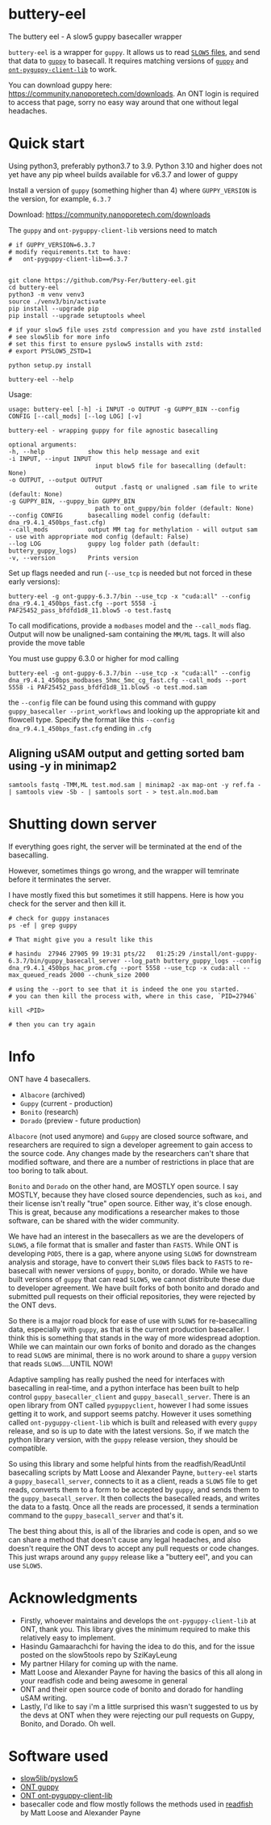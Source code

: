 # buttery-eel

The buttery eel - A slow5 guppy basecaller wrapper

`buttery-eel` is a wrapper for `guppy`. It allows us to read [`SLOW5` files](https://github.com/hasindu2008/slow5tools), and send that data to [`guppy`](https://community.nanoporetech.com/downloads) to basecall. It requires matching versions of [`guppy`](https://community.nanoporetech.com/downloads) and [`ont-pyguppy-client-lib`](https://pypi.org/project/ont-pyguppy-client-lib/) to work.

You can download guppy here: https://community.nanoporetech.com/downloads. An ONT login is required to access that page, sorry no easy way around that one without legal headaches.


# Quick start

Using python3, preferably python3.7 to 3.9. Python 3.10 and higher does not yet have any pip wheel builds available for v6.3.7 and lower of guppy

Install a version of `guppy` (something higher than 4) where `GUPPY_VERSION` is the version, for example, `6.3.7`

Download: https://community.nanoporetech.com/downloads

The `guppy` and `ont-pyguppy-client-lib` versions need to match

    # if GUPPY_VERSION=6.3.7
    # modify requirements.txt to have:
    #   ont-pyguppy-client-lib==6.3.7


    git clone https://github.com/Psy-Fer/buttery-eel.git
    cd buttery-eel
    python3 -m venv venv3
    source ./venv3/bin/activate
    pip install --upgrade pip
    pip install --upgrade setuptools wheel

    # if your slow5 file uses zstd compression and you have zstd installed
    # see slow5lib for more info
    # set this first to ensure pyslow5 installs with zstd:
    # export PYSLOW5_ZSTD=1

    python setup.py install

    buttery-eel --help


Usage:

    usage: buttery-eel [-h] -i INPUT -o OUTPUT -g GUPPY_BIN --config CONFIG [--call_mods] [--log LOG] [-v]

    buttery-eel - wrapping guppy for file agnostic basecalling

    optional arguments:
    -h, --help            show this help message and exit
    -i INPUT, --input INPUT
                            input blow5 file for basecalling (default: None)
    -o OUTPUT, --output OUTPUT
                            output .fastq or unaligned .sam file to write (default: None)
    -g GUPPY_BIN, --guppy_bin GUPPY_BIN
                            path to ont_guppy/bin folder (default: None)
    --config CONFIG       basecalling model config (default: dna_r9.4.1_450bps_fast.cfg)
    --call_mods           output MM tag for methylation - will output sam - use with appropriate mod config (default: False)
    --log LOG             guppy log folder path (default: buttery_guppy_logs)
    -v, --version         Prints version


Set up flags needed and run (`--use_tcp` is needed but not forced in these early versions):

    buttery-eel -g ont-guppy-6.3.7/bin --use_tcp -x "cuda:all" --config dna_r9.4.1_450bps_fast.cfg --port 5558 -i PAF25452_pass_bfdfd1d8_11.blow5 -o test.fastq

To call modifications, provide a `modbases` model and the `--call_mods` flag. Output will now be unaligned-sam containing the `MM/ML` tags. It will also provide the move table

You must use guppy 6.3.0 or higher for mod calling

    buttery-eel -g ont-guppy-6.3.7/bin --use_tcp -x "cuda:all" --config dna_r9.4.1_450bps_modbases_5hmc_5mc_cg_fast.cfg --call_mods --port 5558 -i PAF25452_pass_bfdfd1d8_11.blow5 -o test.mod.sam


the `--config` file can be found using this command with guppy `guppy_basecaller --print_workflows` and looking up the appropriate kit and flowcell type. Specify the format like this `--config dna_r9.4.1_450bps_fast.cfg` ending in `.cfg`

## Aligning uSAM output and getting sorted bam using -y in minimap2

    samtools fastq -TMM,ML test.mod.sam | minimap2 -ax map-ont -y ref.fa - | samtools view -Sb - | samtools sort - > test.aln.mod.bam


# Shutting down server

If everything goes right, the server will be terminated at the end of the basecalling.

However, sometimes things go wrong, and the wrapper will temrinate before it terminates the server.

I have mostly fixed this but sometimes it still happens. Here is how you check for the server and then kill it.

    # check for guppy instanaces
    ps -ef | grep guppy

    # That might give you a result like this

    # hasindu  27946 27905 99 19:31 pts/22   01:25:29 /install/ont-guppy-6.3.7/bin/guppy_basecall_server --log_path buttery_guppy_logs --config dna_r9.4.1_450bps_hac_prom.cfg --port 5558 --use_tcp -x cuda:all --max_queued_reads 2000 --chunk_size 2000

    # using the --port to see that it is indeed the one you started.
    # you can then kill the process with, where in this case, `PID=27946`

    kill <PID>

    # then you can try again


# Info

ONT have 4 basecallers.
- `Albacore` (archived)
- `Guppy`    (current - production)
- `Bonito`   (research)
- `Dorado`   (preview - future production)

`Albacore` (not used anymore) and `Guppy` are closed source software, and researchers are required to sign a developer agreement to gain access to the source code. Any changes made by the researchers can't share that modified software, and there are a number of restrictions in place that are too boring to talk about.

`Bonito` and `Dorado` on the other hand, are MOSTLY open source. I say MOSTLY, because they have closed source dependencies, such as `koi`, and their license isn't really "true" open source. Either way, it's close enough. This is great, because any modifications a researcher makes to those software, can be shared with the wider community.

We have had an interest in the basecallers as we are the developers of `SLOW5`, a file format that is smaller and faster than `FAST5`. While ONT is developing `POD5`, there is a gap, where anyone using `SLOW5` for downstream analysis and storage, have to convert their `SLOW5` files back to `FAST5` to re-basecall with newer versions of `guppy`, bonito, or dorado. While we have built versions of `guppy` that can read `SLOW5`, we cannot distribute these due to developer agreement. We have built forks of both bonito and dorado and submitted pull requests on their official repositories, they were rejected by the ONT devs.

So there is a major road block for ease of use with `SLOW5` for re-basecalling data, especially with `guppy`, as that is the current production basecaller. I think this is something that stands in the way of more widespread adoption. While we can maintain our own forks of bonito and dorado as the changes to read `SLOW5` are minimal, there is no work around to share a `guppy` version that reads `SLOW5`....UNTIL NOW!

Adaptive sampling has really pushed the need for interfaces with basecalling in real-time, and a python interface has been built to help control `guppy_basecaller_client` and `guppy_basecall_server`. There is an open library from ONT called `pyguppyclient`, however I had some issues getting it to work, and support seems patchy. However it uses something called `ont-pyguppy-client-lib` which is built and released with every `guppy` release, and so is up to date with the latest versions. So, if we match the python library version, with the `guppy` release version, they should be compatible.

So using this library and some helpful hints from the readfish/ReadUntil basecalling scripts by Matt Loose and Alexander Payne, `buttery-eel` starts a `guppy_basecall_server`, connects to it as a client, reads a `SLOW5` file to get reads, converts them to a form to be accepted by `guppy`, and sends them to the `guppy_basecall_server`. It then collects the basecalled reads, and writes the data to a fastq. Once all the reads are processed, it sends a termination command to the `guppy_basecall_server` and that's it.

The best thing about this, is all of the libraries and code is open, and so we can share a method that doesn't cause any legal headaches, and also doesn't require the ONT devs to accept any pull requests or code changes. This just wraps around any `guppy` release like a "buttery eel", and you can use `SLOW5`.


# Acknowledgments

- Firstly, whoever maintains and develops the `ont-pyguppy-client-lib` at ONT, thank you. This library gives the minimum required to make this relatively easy to implement.
- Hasindu Gamaarachchi for having the idea to do this, and for the issue posted on the slow5tools repo by SziKayLeung
- My partner Hilary for coming up with the name.
- Matt Loose and Alexander Payne for having the basics of this all along in your readfish code and being awesome in general
- ONT and their open source code of bonito and dorado for handling uSAM writing.
- Lastly, I'd like to say i'm a little surprised this wasn't suggested to us by the devs at ONT when they were rejecting our pull requests on Guppy, Bonito, and Dorado. Oh well.

# Software used
- [slow5lib/pyslow5](https://github.com/hasindu2008/slow5lib)
- [ONT guppy]()
- [ONT ont-pyguppy-client-lib](https://pypi.org/project/ont-pyguppy-client-lib/6.2.1/)
- basecaller code and flow mostly follows the methods used in [readfish](https://github.com/LooseLab/readfish/blob/23dd37117bce576b99caf097e7711dc87d30fa0a/ru/basecall.py) by Matt Loose and Alexander Payne
